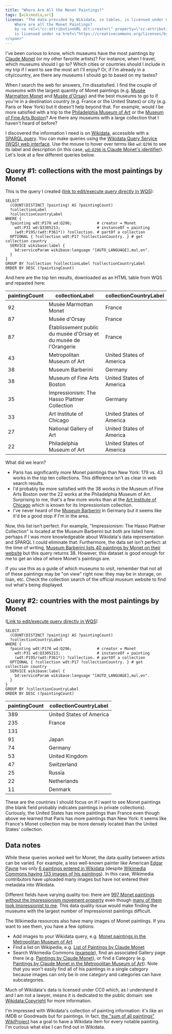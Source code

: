 ```yaml
---
title: "Where Are All the Monet Paintings?"
tags: [wikimedia,art]
license: "The data provided by Wikidata, in tables, is licensed under CC0: see <a href=\"https://www.wikidata.org/wiki/Wikidata:Copyright\">Wikidata:Copyright</a> for more information. The remainder of <span xmlns:cc=\"http://creativecommons.org/ns#\">
    Where are all the Monet Paintings?
    by <a rel=\"cc:attributionURL dct:creator\" property=\"cc:attributionName\" href=\"https://mcomella.com\">Michael Comella</a>
    is licensed under <a href=\"https://creativecommons.org/licenses/by-sa/4.0/?ref=chooser-v1\" target=\"_blank\" rel=\"license noopener noreferrer\" style=\"display:inline-block;\">Creative Commons Attribution-ShareAlike 4.0 International<img style=\"height:22px!important;margin-left:3px;vertical-align:text-bottom;\" src=\"https://mirrors.creativecommons.org/presskit/icons/cc.svg?ref=chooser-v1\" alt=\"\"><img style=\"height:22px!important;margin-left:3px;vertical-align:text-bottom;\" src=\"https://mirrors.creativecommons.org/presskit/icons/by.svg?ref=chooser-v1\" alt=\"\"><img style=\"height:22px!important;margin-left:3px;vertical-align:text-bottom;\" src=\"https://mirrors.creativecommons.org/presskit/icons/sa.svg?ref=chooser-v1\" alt=\"\"></a>
</span>"
---
```

I've been curious to know, which museums have the most paintings by [Claude Monet][] (or my other favorite artists)? For instance, when I travel, which museums should I go to? Which cities or countries should I include in my trip if I want to see the most art I'll enjoy? Or, if I'm already in a city/country, are there any museums I should go to based on my tastes?

When I search the web for answers, I'm dissatisfied. I find the couple of museums with the largest quantity of Monet paintings (e.g. [Musée Marmatton Monet][] and [Musée d'Orsay][]) and the best museums to go to if you're in a destination country (e.g. France or the United States) or city (e.g. Paris or New York) but it doesn't help beyond that. For example, would I be more satisfied with a trip to the [Philadelphia Museum of Art][pma] or the [Museum of Fine Arts Boston][mfa]? Are there any museums with a large collection that I haven't heard of before?

I discovered the information I need is on [Wikidata][], accessible with a [SPARQL query][sparql]. You can make queries using the [Wikidata Query Service (WQS) web interface](https://query.wikidata.org/). Use the mouse to hover over terms like `wd:Q296` to see its label and description (in this case, [`wd:Q296` is Claude Monet's identifier](https://www.wikidata.org/wiki/Q296)). Let's look at a few different queries below.

## Query #1: collections with the most paintings by Monet
This is the query I created ([link to edit/execute query directly in WQS](https://query.wikidata.org/#SELECT%20%28COUNT%28DISTINCT%20%3Fpainting%29%20AS%20%3FpaintingCount%29%20%3FcollectionLabel%20%3FcollectionCountryLabel%20WHERE%20%7B%0A%20%20%3Fpainting%20wdt%3AP170%20wd%3AQ296%3B%20%20%20%20%20%20%20%20%20%20%20%23%20creator%20%3D%20Monet%0A%20%20%20%20wdt%3AP31%20wd%3AQ3305213%3B%20%20%20%20%20%20%20%20%20%20%20%20%20%20%20%20%23%20instanceOf%20%3D%20painting%0A%20%20%20%20%28wdt%3AP195%2F%28wdt%3AP361%2a%29%29%20%3Fcollection.%20%23%20partOf%20a%20collection%0A%20%20OPTIONAL%20%7B%20%3Fcollection%20wdt%3AP17%20%3FcollectionCountry.%20%7D%20%23%20fetch%20the%20collection%20country%0A%20%20SERVICE%20wikibase%3Alabel%20%7B%20bd%3AserviceParam%20wikibase%3Alanguage%20%22%5BAUTO_LANGUAGE%5D%2Cmul%2Cen%22.%20%7D%0A%7D%0AGROUP%20BY%20%3Fcollection%20%3FcollectionLabel%20%3FcollectionCountryLabel%0AORDER%20BY%20DESC%20%28%3FpaintingCount%29)):
```sparql
SELECT
  (COUNT(DISTINCT ?painting) AS ?paintingCount)
  ?collectionLabel
  ?collectionCountryLabel
WHERE {
  ?painting wdt:P170 wd:Q296;           # creator = Monet
    wdt:P31 wd:Q3305213;                # instanceOf = painting
    (wdt:P195/(wdt:P361*)) ?collection. # partOf a collection
  OPTIONAL { ?collection wdt:P17 ?collectionCountry. } # get collection country
  SERVICE wikibase:label {
    bd:serviceParam wikibase:language "[AUTO_LANGUAGE],mul,en".
  }
}
GROUP BY ?collection ?collectionLabel ?collectionCountryLabel
ORDER BY DESC (?paintingCount)
```

And here are the top ten results, downloaded as an HTML table from WQS and repasted here:
<table><thead><tr><th>paintingCount</th><th>collectionLabel</th><th>collectionCountryLabel</th></tr></thead><tbody><tr><td>92</td><td>Musée Marmottan Monet</td><td>France</td></tr><tr><td>87</td><td>Musée d'Orsay</td><td>France</td></tr><tr><td>87</td><td>Établissement public du musée d'Orsay et du musée de l'Orangerie</td><td>France</td></tr><tr><td>43</td><td>Metropolitan Museum of Art</td><td>United States of America</td></tr><tr><td>38</td><td>Museum Barberini</td><td>Germany</td></tr><tr><td>38</td><td>Museum of Fine Arts Boston</td><td>United States of America</td></tr><tr><td>35</td><td>Impressionism: The Hasso Plattner Collection</td><td>Germany</td></tr><tr><td>33</td><td>Art Institute of Chicago</td><td>United States of America</td></tr><tr><td>27</td><td>National Gallery of Art</td><td>United States of America</td></tr><tr><td>22</td><td>Philadelphia Museum of Art</td><td>United States of America</td></tr></tbody></table>

What did we learn?
- Paris has significantly more Monet paintings than New York: 179 vs. 43 works in the top ten collections. This difference isn't as clear in web search results.
- I'd probably be more satisfied with the 38 works in the Museum of Fine Arts Boston over the 22 works at the Philadelphia Museum of Art. Surprising to me, that's a few more works than at the [Art Institute of Chicago](https://www.artic.edu/) which is known for its Impressionism collection.
- I've never heard of the [Museum Barberini](https://sammlung.museum-barberini.de/en/) in Germany but it seems like it'd be a good stop if I'm in the area.

Now, this list isn't perfect. For example, "Impressionism: The Hasso Plattner Collection" is located at the Museum Barberini but both are listed here: perhaps if I was more knowledgeable about Wikidata's data representation and SPARQL I could eliminate that. Furthermore, the data set isn't perfect: at the time of writing, [Museum Barberini lists 40 paintings by Monet on their website](https://sammlung.museum-barberini.de/en/?a[]=monet-claude&m[]=l-auf-leinwand) but this query returns 38. However, this dataset is good enough for me to get an idea of where Monet's paintings are.

If you use this as a guide of which museums to visit, remember that not all of these paintings may be "on view" right now: they may be in storage, on loan, etc. Check the collection search of the official museum website to find out what's being displayed.

## Query #2: countries with the most paintings by Monet
([Link to edit/execute query directly in WQS](https://query.wikidata.org/#SELECT%20%28COUNT%28DISTINCT%20%3Fpainting%29%20AS%20%3FpaintingCount%29%20%3FcollectionCountryLabel%20WHERE%20%7B%0A%20%20%3Fpainting%20wdt%3AP170%20wd%3AQ296%3B%20%20%20%20%20%20%20%20%20%20%20%23%20creator%20%3D%20Monet%0A%20%20%20%20wdt%3AP31%20wd%3AQ3305213%3B%20%20%20%20%20%20%20%20%20%20%20%20%20%20%20%20%23%20instanceOf%20%3D%20painting%0A%20%20%20%20%28wdt%3AP195%2F%28wdt%3AP361%2a%29%29%20%3Fcollection.%20%23%20partOf%20a%20collection%0A%20%20OPTIONAL%20%7B%20%3Fcollection%20wdt%3AP17%20%3FcollectionCountry.%20%7D%20%23%20fetch%20collection%20country%0A%20%20SERVICE%20wikibase%3Alabel%20%7B%20bd%3AserviceParam%20wikibase%3Alanguage%20%22%5BAUTO_LANGUAGE%5D%2Cmul%2Cen%22.%20%7D%0A%7D%0AGROUP%20BY%20%3FcollectionCountryLabel%0AORDER%20BY%20DESC%20%28%3FpaintingCount%29))
```sparql
SELECT
  (COUNT(DISTINCT ?painting) AS ?paintingCount)
  ?collectionCountryLabel
WHERE {
  ?painting wdt:P170 wd:Q296;           # creator = Monet
    wdt:P31 wd:Q3305213;                # instanceOf = painting
    (wdt:P195/(wdt:P361*)) ?collection. # partOf a collection
  OPTIONAL { ?collection wdt:P17 ?collectionCountry. } # get collection country
  SERVICE wikibase:label {
    bd:serviceParam wikibase:language "[AUTO_LANGUAGE],mul,en".
  }
}
GROUP BY ?collectionCountryLabel
ORDER BY DESC (?paintingCount)
```
<table><thead><tr><th>paintingCount</th><th>collectionCountryLabel</th></tr></thead><tbody><tr><td>389</td><td>United States of America</td></tr><tr><td>235</td><td>France</td></tr><tr><td>131</td><td></td></tr><tr><td>91</td><td>Japan</td></tr><tr><td>74</td><td>Germany</td></tr><tr><td>53</td><td>United Kingdom</td></tr><tr><td>47</td><td>Switzerland</td></tr><tr><td>25</td><td>Russia</td></tr><tr><td>22</td><td>Netherlands</td></tr><tr><td>11</td><td>Denmark</td></tr></tbody></table>

These are the countries I should focus on if I want to see Monet paintings (the blank field probably indicates paintings in private collections). Curiously, the United States has more paintings than France even though above we learned that Paris has more paintings than New York: it seems like France's Monet collection may be more densely located than the United States' collection.

## Data notes
While these queries worked well for Monet, the data quality between artists can be varied. For example, a less well-known painter like American [Edgar Payne][] has only [6 paintings entered in Wikidata][payne query] (despite [Wikimedia Commons having 133 images of his paintings][commons payne]). In this case, Wikimedia contributors have uploaded many images but have not entered their metadata into Wikidata.

Different fields have varying quality too: there are [997 Monet paintings without the Impressionism movement property][monet no impression] even though [many of them look Impressionist to me][monet no impression images]. This data quality issue would make finding the museums with the largest number of Impressionist paintings difficult.

The Wikimedia resources also have many images of Monet paintings. If you want to see them, you have a few options:
- Add images to your Wikidata query, e.g. [Monet paintings in the Metropolitan Museum of Art][example images]
- Find a list on Wikipedia, e.g. [List of Paintings by Claude Monet](https://en.wikipedia.org/wiki/List_of_paintings_by_Claude_Monet)
- Search Wikimedia Commons ([example](https://commons.wikimedia.org/w/index.php?search=claude+monet&title=Special:MediaSearch&go=Go&type=image)), find an associated Gallery page there (e.g. [Paintings by Claude Monet](https://commons.wikimedia.org/wiki/Paintings_by_Claude_Monet)), or find a Category (e.g. [Paintings by Claude Monet in the Metropolitan Museum of Art](https://commons.wikimedia.org/wiki/Category:Paintings_by_Claude_Monet_in_the_Metropolitan_Museum_of_Art)). Note that you won't easily find all of his paintings in a single category because images can only be in one category and categories can have subcategories.

Much of Wikidata's data is licensed under CC0 which, as I understand it and I am not a lawyer, means it is dedicated to the public domain: see [Wikidata:Copyright](https://www.wikidata.org/wiki/Wikidata:Copyright) for more information.

I'm impressed with Wikidata's collection of painting information: it's like an IMDB or Goodreads but for paintings. In fact, [the "sum of all paintings" WikiProject](https://www.wikidata.org/wiki/Wikidata:WikiProject_sum_of_all_paintings) has a goal to have a Wikidata item for every notable painting. I'm curious what else I can find out in Wikidata.

[Claude Monet]: https://en.wikipedia.org/wiki/Claude_Monet
[Edgar Payne]: https://en.wikipedia.org/wiki/Edgar_Alwin_Payne

[Musée Marmatton Monet]: https://www.marmottan.fr/en/
[Musée d'Orsay]: https://www.musee-orsay.fr/en
[pma]: https://philamuseum.org/
[mfa]: https://www.mfa.org/

[sparql]: https://www.wikidata.org/wiki/Wikidata:SPARQL_tutorial
[Wikidata]: https://www.wikidata.org/

[payne query]: https://query.wikidata.org/#SELECT%20%28COUNT%28DISTINCT%20%3Fpainting%29%20AS%20%3FpaintingCount%29%20WHERE%20%7B%0A%20%20%3Fpainting%20wdt%3AP170%20wd%3AQ3047478.%0A%20%20SERVICE%20wikibase%3Alabel%20%7B%20bd%3AserviceParam%20wikibase%3Alanguage%20%22%5BAUTO_LANGUAGE%5D%2Cmul%2Cen%22.%20%7D%0A%7D
[commons payne]: https://commons.wikimedia.org/wiki/Category:Paintings_by_Edgar_Payne

[monet no impression]: https://query.wikidata.org/#SELECT%20%28COUNT%28DISTINCT%20%3Fpainting%29%20AS%20%3FpaintingCount%29%20WHERE%20%7B%0A%20%20%3Fpainting%20wdt%3AP31%20wd%3AQ3305213%3B%0A%20%20%20%20%20%20%20%20%20%20%20%20wdt%3AP170%20wd%3AQ296%3B%0A%20%20%20%20%20%20%20%20%20%20%20%20%28wdt%3AP195%2F%28wdt%3AP361%2a%29%29%20%3Fcollection.%0A%20%20MINUS%20%7B%20%3Fpainting%20wdt%3AP135%20wd%3AQ40415.%20%7D%0A%20%20SERVICE%20wikibase%3Alabel%20%7B%20bd%3AserviceParam%20wikibase%3Alanguage%20%22%5BAUTO_LANGUAGE%5D%2Cmul%2Cen%2Cfr%22.%20%7D%0A%7D
[monet no impression images]: https://query.wikidata.org/#%23defaultView%3AImageGrid%0ASELECT%20DISTINCT%20%3Fpainting%20%3FpaintingLabel%20%3FcreatorLabel%20%3Fimage%20WHERE%20%7B%0A%20%20%3Fpainting%20wdt%3AP31%20wd%3AQ3305213%3B%0A%20%20%20%20%20%20%20%20%20%20%20%20wdt%3AP170%20wd%3AQ296%3B%0A%20%20%20%20%20%20%20%20%20%20%20%20%28wdt%3AP195%2F%28wdt%3AP361%2a%29%29%20%3Fcollection.%0A%20%20MINUS%20%7B%20%3Fpainting%20wdt%3AP135%20wd%3AQ40415.%20%7D%0A%20%20OPTIONAL%20%7B%20%3Fpainting%20wdt%3AP18%20%3Fimage.%20%7D%0A%20%20SERVICE%20wikibase%3Alabel%20%7B%20bd%3AserviceParam%20wikibase%3Alanguage%20%22%5BAUTO_LANGUAGE%5D%2Cmul%2Cen%2Cfr%22.%20%7D%0A%7D%0AORDER%20BY%20%3FcreatorLabel%0ALIMIT%2050
[example images]: https://query.wikidata.org/#%23%20Claude%20Monet%20paintings%20at%20the%20Metropolitan%20Museum%20of%20Art%0A%23defaultView%3AImageGrid%0ASELECT%20DISTINCT%20%3Fpainting%20%3FpaintingLabel%20%3Fimage%20WHERE%20%7B%0A%20%20%3Fpainting%20wdt%3AP31%20wd%3AQ3305213%3B%0A%20%20%20%20%20%20%20%20%20%20%20%20wdt%3AP170%20wd%3AQ296%3B%0A%20%20%20%20%20%20%20%20%20%20%20%20%28wdt%3AP195%2F%28wdt%3AP361%2a%29%29%20%3Fcollection.%0A%20%20FILTER%28%3Fcollection%20%3D%20wd%3AQ160236%29%0A%20%20OPTIONAL%20%7B%20%3Fpainting%20wdt%3AP18%20%3Fimage.%20%7D%0A%20%20SERVICE%20wikibase%3Alabel%20%7B%20bd%3AserviceParam%20wikibase%3Alanguage%20%22%5BAUTO_LANGUAGE%5D%2Cmul%2Cen%2Cfr%22.%20%7D%0A%7D
